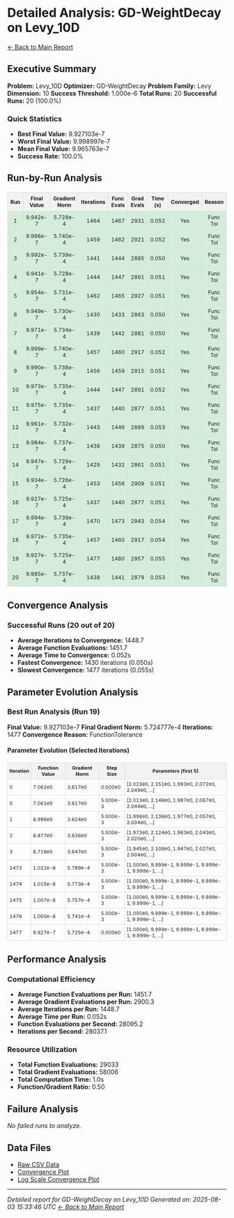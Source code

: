 # Detailed Analysis: GD-WeightDecay on Levy_10D
[← Back to Main Report](benchmark_report.md)
## Executive Summary
**Problem:** Levy_10D
**Optimizer:** GD-WeightDecay
**Problem Family:** Levy
**Dimension:** 10
**Success Threshold:** 1.000e-6
**Total Runs:** 20
**Successful Runs:** 20 (100.0%)

### Quick Statistics
* **Best Final Value:** 9.927103e-7
* **Worst Final Value:** 9.998997e-7
* **Mean Final Value:** 9.965763e-7
* **Success Rate:** 100.0%


## Run-by-Run Analysis
<table style="border-collapse: collapse; width: 100%; margin: 20px 0; font-size: 12px;">
<tr style="background-color: #f2f2f2;">
<th style="border: 1px solid #ddd; padding: 6px; text-align: center;">Run</th>
<th style="border: 1px solid #ddd; padding: 6px; text-align: center;">Final Value</th>
<th style="border: 1px solid #ddd; padding: 6px; text-align: center;">Gradient Norm</th>
<th style="border: 1px solid #ddd; padding: 6px; text-align: center;">Iterations</th>
<th style="border: 1px solid #ddd; padding: 6px; text-align: center;">Func Evals</th>
<th style="border: 1px solid #ddd; padding: 6px; text-align: center;">Grad Evals</th>
<th style="border: 1px solid #ddd; padding: 6px; text-align: center;">Time (s)</th>
<th style="border: 1px solid #ddd; padding: 6px; text-align: center;">Converged</th>
<th style="border: 1px solid #ddd; padding: 6px; text-align: center;">Reason</th>
</tr>
<tr style="background-color: #d4edda;">
<td style="border: 1px solid #ddd; padding: 6px; text-align: center;">1</td>
<td style="border: 1px solid #ddd; padding: 6px; text-align: center;">9.942e-7</td>
<td style="border: 1px solid #ddd; padding: 6px; text-align: center;">5.728e-4</td>
<td style="border: 1px solid #ddd; padding: 6px; text-align: center;">1464</td>
<td style="border: 1px solid #ddd; padding: 6px; text-align: center;">1467</td>
<td style="border: 1px solid #ddd; padding: 6px; text-align: center;">2931</td>
<td style="border: 1px solid #ddd; padding: 6px; text-align: center;">0.052</td>
<td style="border: 1px solid #ddd; padding: 6px; text-align: center;">Yes</td>
<td style="border: 1px solid #ddd; padding: 6px; text-align: center;">Func Tol</td>
</tr>
<tr style="background-color: #d4edda;">
<td style="border: 1px solid #ddd; padding: 6px; text-align: center;">2</td>
<td style="border: 1px solid #ddd; padding: 6px; text-align: center;">9.998e-7</td>
<td style="border: 1px solid #ddd; padding: 6px; text-align: center;">5.740e-4</td>
<td style="border: 1px solid #ddd; padding: 6px; text-align: center;">1459</td>
<td style="border: 1px solid #ddd; padding: 6px; text-align: center;">1462</td>
<td style="border: 1px solid #ddd; padding: 6px; text-align: center;">2921</td>
<td style="border: 1px solid #ddd; padding: 6px; text-align: center;">0.052</td>
<td style="border: 1px solid #ddd; padding: 6px; text-align: center;">Yes</td>
<td style="border: 1px solid #ddd; padding: 6px; text-align: center;">Func Tol</td>
</tr>
<tr style="background-color: #d4edda;">
<td style="border: 1px solid #ddd; padding: 6px; text-align: center;">3</td>
<td style="border: 1px solid #ddd; padding: 6px; text-align: center;">9.992e-7</td>
<td style="border: 1px solid #ddd; padding: 6px; text-align: center;">5.739e-4</td>
<td style="border: 1px solid #ddd; padding: 6px; text-align: center;">1441</td>
<td style="border: 1px solid #ddd; padding: 6px; text-align: center;">1444</td>
<td style="border: 1px solid #ddd; padding: 6px; text-align: center;">2885</td>
<td style="border: 1px solid #ddd; padding: 6px; text-align: center;">0.050</td>
<td style="border: 1px solid #ddd; padding: 6px; text-align: center;">Yes</td>
<td style="border: 1px solid #ddd; padding: 6px; text-align: center;">Func Tol</td>
</tr>
<tr style="background-color: #d4edda;">
<td style="border: 1px solid #ddd; padding: 6px; text-align: center;">4</td>
<td style="border: 1px solid #ddd; padding: 6px; text-align: center;">9.941e-7</td>
<td style="border: 1px solid #ddd; padding: 6px; text-align: center;">5.728e-4</td>
<td style="border: 1px solid #ddd; padding: 6px; text-align: center;">1444</td>
<td style="border: 1px solid #ddd; padding: 6px; text-align: center;">1447</td>
<td style="border: 1px solid #ddd; padding: 6px; text-align: center;">2891</td>
<td style="border: 1px solid #ddd; padding: 6px; text-align: center;">0.051</td>
<td style="border: 1px solid #ddd; padding: 6px; text-align: center;">Yes</td>
<td style="border: 1px solid #ddd; padding: 6px; text-align: center;">Func Tol</td>
</tr>
<tr style="background-color: #d4edda;">
<td style="border: 1px solid #ddd; padding: 6px; text-align: center;">5</td>
<td style="border: 1px solid #ddd; padding: 6px; text-align: center;">9.954e-7</td>
<td style="border: 1px solid #ddd; padding: 6px; text-align: center;">5.731e-4</td>
<td style="border: 1px solid #ddd; padding: 6px; text-align: center;">1462</td>
<td style="border: 1px solid #ddd; padding: 6px; text-align: center;">1465</td>
<td style="border: 1px solid #ddd; padding: 6px; text-align: center;">2927</td>
<td style="border: 1px solid #ddd; padding: 6px; text-align: center;">0.051</td>
<td style="border: 1px solid #ddd; padding: 6px; text-align: center;">Yes</td>
<td style="border: 1px solid #ddd; padding: 6px; text-align: center;">Func Tol</td>
</tr>
<tr style="background-color: #d4edda;">
<td style="border: 1px solid #ddd; padding: 6px; text-align: center;">6</td>
<td style="border: 1px solid #ddd; padding: 6px; text-align: center;">9.949e-7</td>
<td style="border: 1px solid #ddd; padding: 6px; text-align: center;">5.730e-4</td>
<td style="border: 1px solid #ddd; padding: 6px; text-align: center;">1430</td>
<td style="border: 1px solid #ddd; padding: 6px; text-align: center;">1433</td>
<td style="border: 1px solid #ddd; padding: 6px; text-align: center;">2863</td>
<td style="border: 1px solid #ddd; padding: 6px; text-align: center;">0.050</td>
<td style="border: 1px solid #ddd; padding: 6px; text-align: center;">Yes</td>
<td style="border: 1px solid #ddd; padding: 6px; text-align: center;">Func Tol</td>
</tr>
<tr style="background-color: #d4edda;">
<td style="border: 1px solid #ddd; padding: 6px; text-align: center;">7</td>
<td style="border: 1px solid #ddd; padding: 6px; text-align: center;">9.971e-7</td>
<td style="border: 1px solid #ddd; padding: 6px; text-align: center;">5.734e-4</td>
<td style="border: 1px solid #ddd; padding: 6px; text-align: center;">1439</td>
<td style="border: 1px solid #ddd; padding: 6px; text-align: center;">1442</td>
<td style="border: 1px solid #ddd; padding: 6px; text-align: center;">2881</td>
<td style="border: 1px solid #ddd; padding: 6px; text-align: center;">0.050</td>
<td style="border: 1px solid #ddd; padding: 6px; text-align: center;">Yes</td>
<td style="border: 1px solid #ddd; padding: 6px; text-align: center;">Func Tol</td>
</tr>
<tr style="background-color: #d4edda;">
<td style="border: 1px solid #ddd; padding: 6px; text-align: center;">8</td>
<td style="border: 1px solid #ddd; padding: 6px; text-align: center;">9.999e-7</td>
<td style="border: 1px solid #ddd; padding: 6px; text-align: center;">5.740e-4</td>
<td style="border: 1px solid #ddd; padding: 6px; text-align: center;">1457</td>
<td style="border: 1px solid #ddd; padding: 6px; text-align: center;">1460</td>
<td style="border: 1px solid #ddd; padding: 6px; text-align: center;">2917</td>
<td style="border: 1px solid #ddd; padding: 6px; text-align: center;">0.052</td>
<td style="border: 1px solid #ddd; padding: 6px; text-align: center;">Yes</td>
<td style="border: 1px solid #ddd; padding: 6px; text-align: center;">Func Tol</td>
</tr>
<tr style="background-color: #d4edda;">
<td style="border: 1px solid #ddd; padding: 6px; text-align: center;">9</td>
<td style="border: 1px solid #ddd; padding: 6px; text-align: center;">9.990e-7</td>
<td style="border: 1px solid #ddd; padding: 6px; text-align: center;">5.738e-4</td>
<td style="border: 1px solid #ddd; padding: 6px; text-align: center;">1456</td>
<td style="border: 1px solid #ddd; padding: 6px; text-align: center;">1459</td>
<td style="border: 1px solid #ddd; padding: 6px; text-align: center;">2915</td>
<td style="border: 1px solid #ddd; padding: 6px; text-align: center;">0.051</td>
<td style="border: 1px solid #ddd; padding: 6px; text-align: center;">Yes</td>
<td style="border: 1px solid #ddd; padding: 6px; text-align: center;">Func Tol</td>
</tr>
<tr style="background-color: #d4edda;">
<td style="border: 1px solid #ddd; padding: 6px; text-align: center;">10</td>
<td style="border: 1px solid #ddd; padding: 6px; text-align: center;">9.973e-7</td>
<td style="border: 1px solid #ddd; padding: 6px; text-align: center;">5.735e-4</td>
<td style="border: 1px solid #ddd; padding: 6px; text-align: center;">1444</td>
<td style="border: 1px solid #ddd; padding: 6px; text-align: center;">1447</td>
<td style="border: 1px solid #ddd; padding: 6px; text-align: center;">2891</td>
<td style="border: 1px solid #ddd; padding: 6px; text-align: center;">0.052</td>
<td style="border: 1px solid #ddd; padding: 6px; text-align: center;">Yes</td>
<td style="border: 1px solid #ddd; padding: 6px; text-align: center;">Func Tol</td>
</tr>
<tr style="background-color: #d4edda;">
<td style="border: 1px solid #ddd; padding: 6px; text-align: center;">11</td>
<td style="border: 1px solid #ddd; padding: 6px; text-align: center;">9.975e-7</td>
<td style="border: 1px solid #ddd; padding: 6px; text-align: center;">5.735e-4</td>
<td style="border: 1px solid #ddd; padding: 6px; text-align: center;">1437</td>
<td style="border: 1px solid #ddd; padding: 6px; text-align: center;">1440</td>
<td style="border: 1px solid #ddd; padding: 6px; text-align: center;">2877</td>
<td style="border: 1px solid #ddd; padding: 6px; text-align: center;">0.051</td>
<td style="border: 1px solid #ddd; padding: 6px; text-align: center;">Yes</td>
<td style="border: 1px solid #ddd; padding: 6px; text-align: center;">Func Tol</td>
</tr>
<tr style="background-color: #d4edda;">
<td style="border: 1px solid #ddd; padding: 6px; text-align: center;">12</td>
<td style="border: 1px solid #ddd; padding: 6px; text-align: center;">9.961e-7</td>
<td style="border: 1px solid #ddd; padding: 6px; text-align: center;">5.732e-4</td>
<td style="border: 1px solid #ddd; padding: 6px; text-align: center;">1443</td>
<td style="border: 1px solid #ddd; padding: 6px; text-align: center;">1446</td>
<td style="border: 1px solid #ddd; padding: 6px; text-align: center;">2889</td>
<td style="border: 1px solid #ddd; padding: 6px; text-align: center;">0.053</td>
<td style="border: 1px solid #ddd; padding: 6px; text-align: center;">Yes</td>
<td style="border: 1px solid #ddd; padding: 6px; text-align: center;">Func Tol</td>
</tr>
<tr style="background-color: #d4edda;">
<td style="border: 1px solid #ddd; padding: 6px; text-align: center;">13</td>
<td style="border: 1px solid #ddd; padding: 6px; text-align: center;">9.984e-7</td>
<td style="border: 1px solid #ddd; padding: 6px; text-align: center;">5.737e-4</td>
<td style="border: 1px solid #ddd; padding: 6px; text-align: center;">1436</td>
<td style="border: 1px solid #ddd; padding: 6px; text-align: center;">1439</td>
<td style="border: 1px solid #ddd; padding: 6px; text-align: center;">2875</td>
<td style="border: 1px solid #ddd; padding: 6px; text-align: center;">0.050</td>
<td style="border: 1px solid #ddd; padding: 6px; text-align: center;">Yes</td>
<td style="border: 1px solid #ddd; padding: 6px; text-align: center;">Func Tol</td>
</tr>
<tr style="background-color: #d4edda;">
<td style="border: 1px solid #ddd; padding: 6px; text-align: center;">14</td>
<td style="border: 1px solid #ddd; padding: 6px; text-align: center;">9.947e-7</td>
<td style="border: 1px solid #ddd; padding: 6px; text-align: center;">5.729e-4</td>
<td style="border: 1px solid #ddd; padding: 6px; text-align: center;">1429</td>
<td style="border: 1px solid #ddd; padding: 6px; text-align: center;">1432</td>
<td style="border: 1px solid #ddd; padding: 6px; text-align: center;">2861</td>
<td style="border: 1px solid #ddd; padding: 6px; text-align: center;">0.051</td>
<td style="border: 1px solid #ddd; padding: 6px; text-align: center;">Yes</td>
<td style="border: 1px solid #ddd; padding: 6px; text-align: center;">Func Tol</td>
</tr>
<tr style="background-color: #d4edda;">
<td style="border: 1px solid #ddd; padding: 6px; text-align: center;">15</td>
<td style="border: 1px solid #ddd; padding: 6px; text-align: center;">9.934e-7</td>
<td style="border: 1px solid #ddd; padding: 6px; text-align: center;">5.726e-4</td>
<td style="border: 1px solid #ddd; padding: 6px; text-align: center;">1453</td>
<td style="border: 1px solid #ddd; padding: 6px; text-align: center;">1456</td>
<td style="border: 1px solid #ddd; padding: 6px; text-align: center;">2909</td>
<td style="border: 1px solid #ddd; padding: 6px; text-align: center;">0.051</td>
<td style="border: 1px solid #ddd; padding: 6px; text-align: center;">Yes</td>
<td style="border: 1px solid #ddd; padding: 6px; text-align: center;">Func Tol</td>
</tr>
<tr style="background-color: #d4edda;">
<td style="border: 1px solid #ddd; padding: 6px; text-align: center;">16</td>
<td style="border: 1px solid #ddd; padding: 6px; text-align: center;">9.927e-7</td>
<td style="border: 1px solid #ddd; padding: 6px; text-align: center;">5.725e-4</td>
<td style="border: 1px solid #ddd; padding: 6px; text-align: center;">1437</td>
<td style="border: 1px solid #ddd; padding: 6px; text-align: center;">1440</td>
<td style="border: 1px solid #ddd; padding: 6px; text-align: center;">2877</td>
<td style="border: 1px solid #ddd; padding: 6px; text-align: center;">0.051</td>
<td style="border: 1px solid #ddd; padding: 6px; text-align: center;">Yes</td>
<td style="border: 1px solid #ddd; padding: 6px; text-align: center;">Func Tol</td>
</tr>
<tr style="background-color: #d4edda;">
<td style="border: 1px solid #ddd; padding: 6px; text-align: center;">17</td>
<td style="border: 1px solid #ddd; padding: 6px; text-align: center;">9.994e-7</td>
<td style="border: 1px solid #ddd; padding: 6px; text-align: center;">5.739e-4</td>
<td style="border: 1px solid #ddd; padding: 6px; text-align: center;">1470</td>
<td style="border: 1px solid #ddd; padding: 6px; text-align: center;">1473</td>
<td style="border: 1px solid #ddd; padding: 6px; text-align: center;">2943</td>
<td style="border: 1px solid #ddd; padding: 6px; text-align: center;">0.054</td>
<td style="border: 1px solid #ddd; padding: 6px; text-align: center;">Yes</td>
<td style="border: 1px solid #ddd; padding: 6px; text-align: center;">Func Tol</td>
</tr>
<tr style="background-color: #d4edda;">
<td style="border: 1px solid #ddd; padding: 6px; text-align: center;">18</td>
<td style="border: 1px solid #ddd; padding: 6px; text-align: center;">9.972e-7</td>
<td style="border: 1px solid #ddd; padding: 6px; text-align: center;">5.735e-4</td>
<td style="border: 1px solid #ddd; padding: 6px; text-align: center;">1457</td>
<td style="border: 1px solid #ddd; padding: 6px; text-align: center;">1460</td>
<td style="border: 1px solid #ddd; padding: 6px; text-align: center;">2917</td>
<td style="border: 1px solid #ddd; padding: 6px; text-align: center;">0.054</td>
<td style="border: 1px solid #ddd; padding: 6px; text-align: center;">Yes</td>
<td style="border: 1px solid #ddd; padding: 6px; text-align: center;">Func Tol</td>
</tr>
<tr style="background-color: #d4edda;">
<td style="border: 1px solid #ddd; padding: 6px; text-align: center;">19</td>
<td style="border: 1px solid #ddd; padding: 6px; text-align: center;">9.927e-7</td>
<td style="border: 1px solid #ddd; padding: 6px; text-align: center;">5.725e-4</td>
<td style="border: 1px solid #ddd; padding: 6px; text-align: center;">1477</td>
<td style="border: 1px solid #ddd; padding: 6px; text-align: center;">1480</td>
<td style="border: 1px solid #ddd; padding: 6px; text-align: center;">2957</td>
<td style="border: 1px solid #ddd; padding: 6px; text-align: center;">0.055</td>
<td style="border: 1px solid #ddd; padding: 6px; text-align: center;">Yes</td>
<td style="border: 1px solid #ddd; padding: 6px; text-align: center;">Func Tol</td>
</tr>
<tr style="background-color: #d4edda;">
<td style="border: 1px solid #ddd; padding: 6px; text-align: center;">20</td>
<td style="border: 1px solid #ddd; padding: 6px; text-align: center;">9.985e-7</td>
<td style="border: 1px solid #ddd; padding: 6px; text-align: center;">5.737e-4</td>
<td style="border: 1px solid #ddd; padding: 6px; text-align: center;">1438</td>
<td style="border: 1px solid #ddd; padding: 6px; text-align: center;">1441</td>
<td style="border: 1px solid #ddd; padding: 6px; text-align: center;">2879</td>
<td style="border: 1px solid #ddd; padding: 6px; text-align: center;">0.053</td>
<td style="border: 1px solid #ddd; padding: 6px; text-align: center;">Yes</td>
<td style="border: 1px solid #ddd; padding: 6px; text-align: center;">Func Tol</td>
</tr>
</table>

## Convergence Analysis

### Successful Runs (20 out of 20)

* **Average Iterations to Convergence:** 1448.7
* **Average Function Evaluations:** 1451.7
* **Average Time to Convergence:** 0.052s
* **Fastest Convergence:** 1430 iterations (0.050s)
* **Slowest Convergence:** 1477 iterations (0.055s)

## Parameter Evolution Analysis

### Best Run Analysis (Run 19)
**Final Value:** 9.927103e-7
**Final Gradient Norm:** 5.724777e-4
**Iterations:** 1477
**Convergence Reason:** FunctionTolerance

#### Parameter Evolution (Selected Iterations)

<table style="border-collapse: collapse; width: 100%; margin: 20px 0; font-size: 11px;">
<tr style="background-color: #f2f2f2;">
<th style="border: 1px solid #ddd; padding: 4px;">Iteration</th>
<th style="border: 1px solid #ddd; padding: 4px;">Function Value</th>
<th style="border: 1px solid #ddd; padding: 4px;">Gradient Norm</th>
<th style="border: 1px solid #ddd; padding: 4px;">Step Size</th>
<th style="border: 1px solid #ddd; padding: 4px;">Parameters (first 5)</th>
</tr>
<tr><td style="border: 1px solid #ddd; padding: 4px;">0</td><td style="border: 1px solid #ddd; padding: 4px;">7.061e0</td><td style="border: 1px solid #ddd; padding: 4px;">3.617e0</td><td style="border: 1px solid #ddd; padding: 4px;">0.000e0</td><td style="border: 1px solid #ddd; padding: 4px;">[2.023e0, 2.151e0, 1.993e0, 2.072e0, 2.049e0, ...]</td></tr>
<tr><td style="border: 1px solid #ddd; padding: 4px;">0</td><td style="border: 1px solid #ddd; padding: 4px;">7.061e0</td><td style="border: 1px solid #ddd; padding: 4px;">3.617e0</td><td style="border: 1px solid #ddd; padding: 4px;">5.000e-3</td><td style="border: 1px solid #ddd; padding: 4px;">[2.013e0, 2.146e0, 1.987e0, 2.067e0, 2.044e0, ...]</td></tr>
<tr><td style="border: 1px solid #ddd; padding: 4px;">1</td><td style="border: 1px solid #ddd; padding: 4px;">6.996e0</td><td style="border: 1px solid #ddd; padding: 4px;">3.624e0</td><td style="border: 1px solid #ddd; padding: 4px;">5.000e-3</td><td style="border: 1px solid #ddd; padding: 4px;">[1.996e0, 2.136e0, 1.977e0, 2.057e0, 2.034e0, ...]</td></tr>
<tr><td style="border: 1px solid #ddd; padding: 4px;">2</td><td style="border: 1px solid #ddd; padding: 4px;">6.877e0</td><td style="border: 1px solid #ddd; padding: 4px;">3.636e0</td><td style="border: 1px solid #ddd; padding: 4px;">5.000e-3</td><td style="border: 1px solid #ddd; padding: 4px;">[1.973e0, 2.124e0, 1.963e0, 2.043e0, 2.020e0, ...]</td></tr>
<tr><td style="border: 1px solid #ddd; padding: 4px;">3</td><td style="border: 1px solid #ddd; padding: 4px;">6.716e0</td><td style="border: 1px solid #ddd; padding: 4px;">3.647e0</td><td style="border: 1px solid #ddd; padding: 4px;">5.000e-3</td><td style="border: 1px solid #ddd; padding: 4px;">[1.945e0, 2.108e0, 1.947e0, 2.027e0, 2.004e0, ...]</td></tr>
<tr><td style="border: 1px solid #ddd; padding: 4px;">1473</td><td style="border: 1px solid #ddd; padding: 4px;">1.022e-6</td><td style="border: 1px solid #ddd; padding: 4px;">5.789e-4</td><td style="border: 1px solid #ddd; padding: 4px;">5.000e-3</td><td style="border: 1px solid #ddd; padding: 4px;">[1.000e0, 9.999e-1, 9.999e-1, 9.999e-1, 9.999e-1, ...]</td></tr>
<tr><td style="border: 1px solid #ddd; padding: 4px;">1474</td><td style="border: 1px solid #ddd; padding: 4px;">1.015e-6</td><td style="border: 1px solid #ddd; padding: 4px;">5.773e-4</td><td style="border: 1px solid #ddd; padding: 4px;">5.000e-3</td><td style="border: 1px solid #ddd; padding: 4px;">[1.000e0, 9.999e-1, 9.999e-1, 9.999e-1, 9.999e-1, ...]</td></tr>
<tr><td style="border: 1px solid #ddd; padding: 4px;">1475</td><td style="border: 1px solid #ddd; padding: 4px;">1.007e-6</td><td style="border: 1px solid #ddd; padding: 4px;">5.757e-4</td><td style="border: 1px solid #ddd; padding: 4px;">5.000e-3</td><td style="border: 1px solid #ddd; padding: 4px;">[1.000e0, 9.999e-1, 9.999e-1, 9.999e-1, 9.999e-1, ...]</td></tr>
<tr><td style="border: 1px solid #ddd; padding: 4px;">1476</td><td style="border: 1px solid #ddd; padding: 4px;">1.000e-6</td><td style="border: 1px solid #ddd; padding: 4px;">5.741e-4</td><td style="border: 1px solid #ddd; padding: 4px;">5.000e-3</td><td style="border: 1px solid #ddd; padding: 4px;">[1.000e0, 9.999e-1, 9.999e-1, 9.999e-1, 9.999e-1, ...]</td></tr>
<tr><td style="border: 1px solid #ddd; padding: 4px;">1477</td><td style="border: 1px solid #ddd; padding: 4px;">9.927e-7</td><td style="border: 1px solid #ddd; padding: 4px;">5.725e-4</td><td style="border: 1px solid #ddd; padding: 4px;">0.000e0</td><td style="border: 1px solid #ddd; padding: 4px;">[1.000e0, 9.999e-1, 9.999e-1, 9.999e-1, 9.999e-1, ...]</td></tr>
</table>

## Performance Analysis

### Computational Efficiency
- **Average Function Evaluations per Run:** 1451.7
- **Average Gradient Evaluations per Run:** 2900.3
- **Average Iterations per Run:** 1448.7
- **Average Time per Run:** 0.052s
- **Function Evaluations per Second:** 28095.2
- **Iterations per Second:** 28037.1
### Resource Utilization
- **Total Function Evaluations:** 29033
- **Total Gradient Evaluations:** 58006
- **Total Computation Time:** 1.0s
- **Function/Gradient Ratio:** 0.50
## Failure Analysis

*No failed runs to analyze.*



## Data Files
* [Raw CSV Data](../data/problems/Levy_10D_results.csv)
* [Convergence Plot](../plots/Levy_10D.png)
* [Log Scale Convergence Plot](../plots/Levy_10D_log.png)


---
*Detailed report for GD-WeightDecay on Levy_10D*
*Generated on: 2025-08-03 15:33:46 UTC*
*[← Back to Main Report](../benchmark_report.md)*
